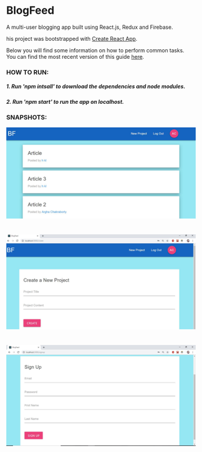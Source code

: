 # BlogFeed
A multi-user blogging app built using React.js, Redux and Firebase.

his project was bootstrapped with [Create React App](https://github.com/facebookincubator/create-react-app).

Below you will find some information on how to perform common tasks.<br>
You can find the most recent version of this guide [here](https://github.com/facebookincubator/create-react-app/blob/master/packages/react-scripts/template/README.md).

### HOW TO RUN:
##### 1. Run 'npm intsall' to download the dependencies and node modules.
##### 2. Run 'npm start' to run the app on localhost.

### SNAPSHOTS:
![](https://github.com/arghac14/BlogFeed/blob/master/Snapshots/Capture0.JPG)
#
![](https://github.com/arghac14/BlogFeed/blob/master/Snapshots/Capture1.JPG)
#
![](https://github.com/arghac14/BlogFeed/blob/master/Snapshots/Capture3.JPG)
